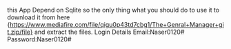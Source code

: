 this App Depend on Sqlite so the only thing what you should do to use it to download it from here
{https://www.mediafire.com/file/qigu0p43td7cbg1/The+Genral+Manager+git.zip/file}
and extract the files.
Login Details 
Email:Naser0120#
Password:Naser0120#
